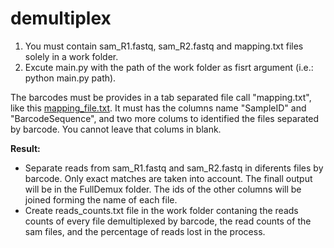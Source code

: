 # demultiplex

1) You must contain  sam_R1.fastq, sam_R2.fastq and mapping.txt files solely in a work folder.
2) Excute main.py with the path of the work folder as fisrt argument (i.e.: python main.py path).

The barcodes must be provides in a tab separated file call "mapping.txt", like this [mapping_file.txt](https://github.com/AgustinPardo/demultiplex/tree/master/example).
It must has the columns name "SampleID" and "BarcodeSequence", and two more colums to identified the files separated by barcode. You cannot leave that colums in blank.

**Result:**
+ Separate reads from sam_R1.fastq and sam_R2.fastq in diferents files by barcode. Only exact matches are taken into account. The finall output will be in the FullDemux folder. The ids of the other columns will be joined forming the name of each file.
+ Create reads_counts.txt file in the work folder contaning the reads counts of every file demultiplexed by barcode, the read counts of the sam files, and the percentage of reads lost in the process.



